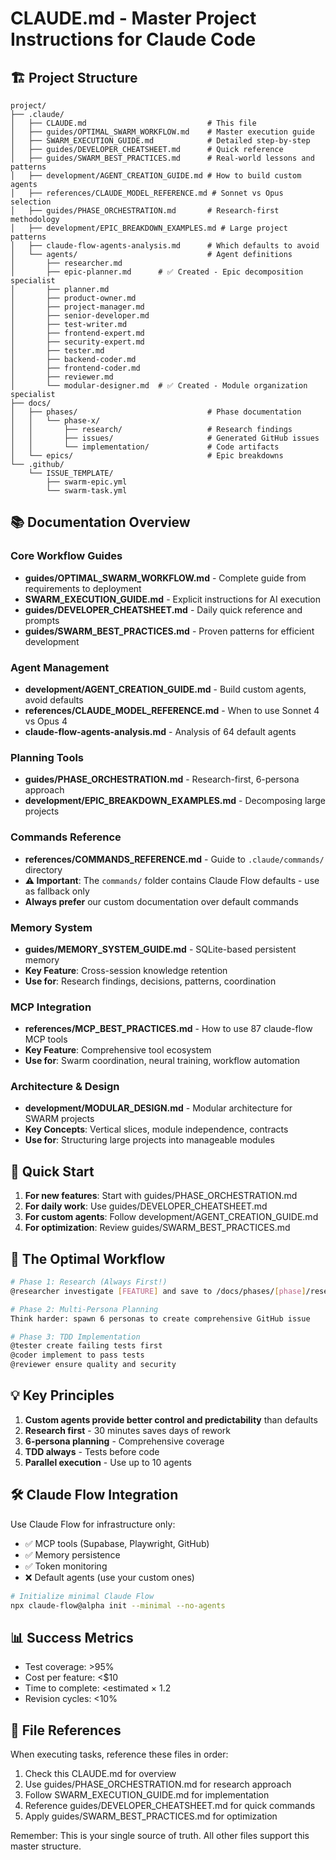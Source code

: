 # CLAUDE.md - Master Project Instructions for Claude Code

## 🏗️ Project Structure

```
project/
├── .claude/
│   ├── CLAUDE.md                           # This file
│   ├── guides/OPTIMAL_SWARM_WORKFLOW.md    # Master execution guide
│   ├── SWARM_EXECUTION_GUIDE.md            # Detailed step-by-step
│   ├── guides/DEVELOPER_CHEATSHEET.md      # Quick reference
│   ├── guides/SWARM_BEST_PRACTICES.md      # Real-world lessons and patterns
│   ├── development/AGENT_CREATION_GUIDE.md # How to build custom agents
│   ├── references/CLAUDE_MODEL_REFERENCE.md # Sonnet vs Opus selection
│   ├── guides/PHASE_ORCHESTRATION.md       # Research-first methodology
│   ├── development/EPIC_BREAKDOWN_EXAMPLES.md # Large project patterns
│   ├── claude-flow-agents-analysis.md      # Which defaults to avoid
│   └── agents/                             # Agent definitions
│       ├── researcher.md
│       ├── epic-planner.md      # ✅ Created - Epic decomposition specialist
│       ├── planner.md
│       ├── product-owner.md
│       ├── project-manager.md
│       ├── senior-developer.md
│       ├── test-writer.md
│       ├── frontend-expert.md
│       ├── security-expert.md
│       ├── tester.md
│       ├── backend-coder.md
│       ├── frontend-coder.md
│       ├── reviewer.md
│       └── modular-designer.md  # ✅ Created - Module organization specialist
├── docs/
│   ├── phases/                             # Phase documentation
│   │   └── phase-x/
│   │       ├── research/                   # Research findings
│   │       ├── issues/                     # Generated GitHub issues
│   │       └── implementation/             # Code artifacts
│   └── epics/                              # Epic breakdowns
└── .github/
    └── ISSUE_TEMPLATE/
        ├── swarm-epic.yml
        └── swarm-task.yml
```

## 📚 Documentation Overview

### Core Workflow Guides
- **guides/OPTIMAL_SWARM_WORKFLOW.md** - Complete guide from requirements to deployment
- **SWARM_EXECUTION_GUIDE.md** - Explicit instructions for AI execution
- **guides/DEVELOPER_CHEATSHEET.md** - Daily quick reference and prompts
- **guides/SWARM_BEST_PRACTICES.md** - Proven patterns for efficient development

### Agent Management
- **development/AGENT_CREATION_GUIDE.md** - Build custom agents, avoid defaults
- **references/CLAUDE_MODEL_REFERENCE.md** - When to use Sonnet 4 vs Opus 4
- **claude-flow-agents-analysis.md** - Analysis of 64 default agents

### Planning Tools
- **guides/PHASE_ORCHESTRATION.md** - Research-first, 6-persona approach
- **development/EPIC_BREAKDOWN_EXAMPLES.md** - Decomposing large projects

### Commands Reference
- **references/COMMANDS_REFERENCE.md** - Guide to `.claude/commands/` directory
- **⚠️ Important**: The `commands/` folder contains Claude Flow defaults - use as fallback only
- **Always prefer** our custom documentation over default commands

### Memory System
- **guides/MEMORY_SYSTEM_GUIDE.md** - SQLite-based persistent memory
- **Key Feature**: Cross-session knowledge retention
- **Use for**: Research findings, decisions, patterns, coordination

### MCP Integration
- **references/MCP_BEST_PRACTICES.md** - How to use 87 claude-flow MCP tools
- **Key Feature**: Comprehensive tool ecosystem
- **Use for**: Swarm coordination, neural training, workflow automation

### Architecture & Design
- **development/MODULAR_DESIGN.md** - Modular architecture for SWARM projects
- **Key Concepts**: Vertical slices, module independence, contracts
- **Use for**: Structuring large projects into manageable modules

## 🚀 Quick Start

1. **For new features**: Start with guides/PHASE_ORCHESTRATION.md
2. **For daily work**: Use guides/DEVELOPER_CHEATSHEET.md
3. **For custom agents**: Follow development/AGENT_CREATION_GUIDE.md
4. **For optimization**: Review guides/SWARM_BEST_PRACTICES.md

## 🎯 The Optimal Workflow

```bash
# Phase 1: Research (Always First!)
@researcher investigate [FEATURE] and save to /docs/phases/[phase]/research/

# Phase 2: Multi-Persona Planning
Think harder: spawn 6 personas to create comprehensive GitHub issue

# Phase 3: TDD Implementation
@tester create failing tests first
@coder implement to pass tests
@reviewer ensure quality and security
```

## 💡 Key Principles

1. **Custom agents provide better control and predictability** than defaults
2. **Research first** - 30 minutes saves days of rework
3. **6-persona planning** - Comprehensive coverage
4. **TDD always** - Tests before code
5. **Parallel execution** - Use up to 10 agents

## 🛠️ Claude Flow Integration

Use Claude Flow for infrastructure only:
- ✅ MCP tools (Supabase, Playwright, GitHub)
- ✅ Memory persistence
- ✅ Token monitoring
- ❌ Default agents (use your custom ones)

```bash
# Initialize minimal Claude Flow
npx claude-flow@alpha init --minimal --no-agents
```

## 📊 Success Metrics

- Test coverage: >95%
- Cost per feature: <$10
- Time to complete: <estimated × 1.2
- Revision cycles: <10%

## 🔗 File References

When executing tasks, reference these files in order:
1. Check this CLAUDE.md for overview
2. Use guides/PHASE_ORCHESTRATION.md for research approach
3. Follow SWARM_EXECUTION_GUIDE.md for implementation
4. Reference guides/DEVELOPER_CHEATSHEET.md for quick commands
5. Apply guides/SWARM_BEST_PRACTICES.md for optimization

Remember: This is your single source of truth. All other files support this master structure.